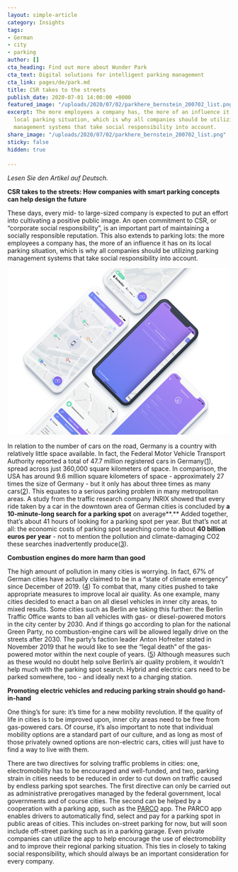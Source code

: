 ```yaml
---
layout: simple-article
category: Insights
tags:
- German
- city
- parking
author: []
cta_heading: Find out more about Wunder Park
cta_text: Digital solutions for intelligent parking management
cta_link: pages/de/park.md
title: CSR takes to the streets
publish_date: 2020-07-01 14:00:00 +0000
featured_image: "/uploads/2020/07/02/parkhere_bernstein_200702_list.png"
excerpt: The more employees a company has, the more of an influence it has on its
  local parking situation, which is why all companies should be utilizing parking
  management systems that take social responsibility into account.
share_image: "/uploads/2020/07/02/parkhere_bernstein_200702_list.png"
sticky: false
hidden: true

---
```

_Lesen Sie den Artikel auf Deutsch._

**CSR takes to the streets: How companies with smart parking concepts can help design the future**

These days, every mid- to large-sized company is expected to put an effort into cultivating a positive public image. An open commitment to CSR, or “corporate social responsibility”, is an important part of maintaining a socially responsible reputation. This also extends to parking lots: the more employees a company has, the more of an influence it has on its local parking situation, which is why all companies should be utilizing parking management systems that take social responsibility into account.

![](/uploads/2020/07/02/parcoapp_body.png)

In relation to the number of cars on the road, Germany is a country with relatively little space available. In fact, the Federal Motor Vehicle Transport Authority reported a total of 47.7 million registered cars in Germany([1](https://www.kba.de/DE/Statistik/Fahrzeuge/Bestand/Jahresbilanz/b_jahresbilanz_inhalt.html;jsessionid=055254C5FDF3E28722FA43A7F2FD3F99.live21302?nn=2598042)), spread across just 360,000 square kilometers of space. In comparison, the USA has around 9.6 million square kilometers of space - approximately 27 times the size of Germany - but it only has about three times as many cars([2](https://de.statista.com/statistik/daten/studie/739308/umfrage/pkw-bestand-in-den-usa/)). This equates to a serious parking problem in many metropolitan areas. A study from the traffic research company INRIX showed that every ride taken by a car in the downtown area of German cities is concluded by **a 10-minute-long search for a parking spot** on average**.** Added together, that’s about 41 hours of looking for a parking spot per year. But that’s not at all: the economic costs of parking spot searching come to about **40 billion euros per year** - not to mention the pollution and climate-damaging CO2 these searches inadvertently produce([3](https://www.parkandjoy.de/blog-details/25-zahlen-rund-ums-parken)).

**Combustion engines do more harm than good**

The high amount of pollution in many cities is worrying. In fact, 67% of German cities have actually claimed to be in a “state of climate emergency” since December of 2019. ([4](https://www.europarl.europa.eu/news/de/press-room/20191121IPR67110/europaisches-parlament-ruft-klimanotstand-aus)) To combat that, many cities pushed to take appropriate measures to improve local air quality. As one example, many cities decided to enact a ban on all diesel vehicles in inner city areas, to mixed results. Some cities such as Berlin are taking this further: the Berlin Traffic Office wants to ban all vehicles with gas- or diesel-powered motors in the city center by 2030. And if things go according to plan for the national Green Party, no combustion-engine cars will be allowed legally drive on the streets after 2030. The party’s faction leader Anton Hofreiter stated in November 2019 that he would like to see the “legal death” of the gas-powered motor within the next couple of years. ([5](https://www.spiegel.de/politik/deutschland/berlin-gruene-wollen-benzin-und-diesel-autos-aus-der-stadt-verbannen-a-67eaffdf-87ae-451f-bca4-6a5c595d48bd)) Although measures such as these would no doubt help solve Berlin’s air quality problem, it wouldn’t help much with the parking spot search. Hybrid and electric cars need to be parked somewhere, too - and ideally next to a charging station.

**Promoting electric vehicles and reducing parking strain should go hand-in-hand**

One thing’s for sure: it’s time for a new mobility revolution. If the quality of life in cities is to be improved upon, inner city areas need to be free from gas-powered cars. Of course, it’s also important to note that individual mobility options are a standard part of our culture, and as long as most of those privately owned options are non-electric cars, cities will just have to find a way to live with them.

There are two directives for solving traffic problems in cities: one, electromobility has to be encouraged and well-funded, and two, parking strain in cities needs to be reduced in order to cut down on traffic caused by endless parking spot searches. The first directive can only be carried out as administrative prerogatives managed by the federal government, local governments and of course cities. The second can be helped by a cooperation with a parking app, such as the [PARCO](https://parco-app.de) app. The PARCO app enables drivers to automatically find, select and pay for a parking spot in public areas of cities. This includes on-street parking for now, but will soon include off-street parking such as in a parking garage. Even private companies can utilize the app to help encourage the use of electromobility and to improve their regional parking situation. This ties in closely to taking social responsibility, which should always be an important consideration for every company.